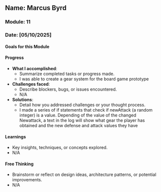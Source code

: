 <!-- Markdown Docs: https://docs.github.com/en/get-started/writing-on-github/getting-started-with-writing-and-formatting-on-github/basic-writing-and-formatting-syntax -->
## Name: Marcus Byrd
### Module: 11

<!-- Repeat the below as needed-->
### Date: [05/10/2025]

#### Goals for this Module
<!-- Example Template (include the brackets to make a checklist, fill them in as appropriate
- [Goal something ] Goal 1
- [ Goal something ] Goal 2
- [ Goal Something] Goal 3
-->

#### Progress
- **What I accomplished**:
  - Summarize completed tasks or progress made.
  - I was  able to create a gear system for the board game prototype 
- **Challenges faced**:
  - Describe blockers, bugs, or issues encountered.
  -  N/A
- **Solutions**:
  - Detail how you addressed challenges or your thought process.
  -  I made a series of if statements that check if newAttack (a random integer) is a value. Depending of the value of the changed Newattack, a text in the log will show what gear the player has obtained and the new defense and attack values they have

#### Learnings
- Key insights, techniques, or concepts explored.
-  N/A

#### Free Thinking
- Brainstorm or reflect on design ideas, architecture patterns, or potential improvements.
-  N/A


